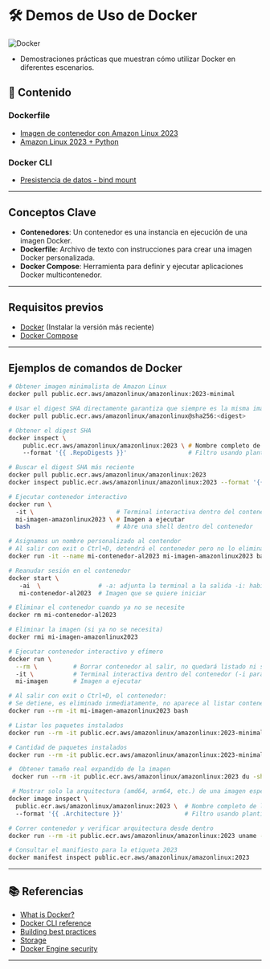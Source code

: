 # 🛠️ Demos de Uso de Docker
![Docker](https://img.shields.io/badge/docker-%230db7ed.svg?style=for-the-badge&logo=docker&logoColor=white)
- Demostraciones prácticas que muestran cómo utilizar Docker en diferentes escenarios.

## 📂 Contenido
### Dockerfile
- [Imagen de contenedor con Amazon Linux 2023](https://github.com/samuelrojasm/demo-docker/tree/main/dockerfile-examples/amazonlinux2023-demo)
- [Amazon Linux 2023 + Python](https://github.com/samuelrojasm/demo-docker/tree/main/dockerfile-examples/amazonlinux2023-python)

### Docker CLI
- [Presistencia de datos - bind mount](https://github.com/samuelrojasm/demo-docker/tree/main/data-management/persistencia-datos)

---

## Conceptos Clave
- **Contenedores**: Un contenedor es una instancia en ejecución de una imagen Docker.
- **Dockerfile**: Archivo de texto con instrucciones para crear una imagen Docker personalizada.
- **Docker Compose**: Herramienta para definir y ejecutar aplicaciones Docker multicontenedor.

---

## Requisitos previos
- [Docker](https://www.docker.com/get-started) (Instalar la versión más reciente)
- [Docker Compose](https://docs.docker.com/compose/install/)

---

## Ejemplos de comandos de Docker

```zsh
# Obtener imagen minimalista de Amazon Linux
docker pull public.ecr.aws/amazonlinux/amazonlinux:2023-minimal
```

```zsh
# Usar el digest SHA directamente garantiza que siempre es la misma imagen
docker pull public.ecr.aws/amazonlinux/amazonlinux@sha256:<digest>
```

```zsh
# Obtener el digest SHA
docker inspect \
    public.ecr.aws/amazonlinux/amazonlinux:2023 \ # Nombre completo de la imagen
    --format '{{ .RepoDigests }}'                 # Filtro usando plantilla Go con propiedad del objeto de salida (JSON)
```

```zsh
# Buscar el digest SHA más reciente
docker pull public.ecr.aws/amazonlinux/amazonlinux:2023
docker inspect public.ecr.aws/amazonlinux/amazonlinux:2023 --format '{{ index .RepoDigests 0 }}'
```

```zsh
# Ejecutar contenedor interactivo
docker run \ 
  -it \                       # Terminal interactiva dentro del contenedor (-i para input interactivo, -t para emular un pseudo-TTY).
  mi-imagen-amazonlinux2023 \ # Imagen a ejecutar
  bash                        # Abre una shell dentro del contenedor
```

```zsh
# Asignamos un nombre personalizado al contendor
# Al salir con exit o Ctrl+D, detendrá el contenedor pero no lo eliminará
docker run -it --name mi-contenedor-al2023 mi-imagen-amazonlinux2023 bash
```

```zsh
# Reanudar sesión en el contenedor
docker start \ 
   -ai  \                # -a: adjunta la terminal a la salida -i: habilita la entrada interactiva
   mi-contenedor-al2023  # Imagen que se quiere iniciar
```

```zsh
# Eliminar el contenedor cuando ya no se necesite
docker rm mi-contenedor-al2023
```

```zsh
# Eliminar la imagen (si ya no se necesita)
docker rmi mi-imagen-amazonlinux2023
```

```zsh
# Ejecutar contenedor interactivo y efímero
docker run \
  --rm \          # Borrar contenedor al salir, no quedará listado ni siquiera con docker container ls -a.
  -it \           # Terminal interactiva dentro del contenedor (-i para input interactivo, -t para emular un pseudo-TTY).
  mi-imagen       # Imagen a ejecutar
```

```zsh
# Al salir con exit o Ctrl+D, el contenedor:
# Se detiene, es eliminado inmediatamente, no aparece al listar contenedores detenidos
docker run --rm -it mi-imagen-amazonlinux2023 bash
```

```zsh
# Listar los paquetes instalados
docker run --rm -it public.ecr.aws/amazonlinux/amazonlinux:2023-minimal rpm -qa
```

```zsh
# Cantidad de paquetes instalados
docker run --rm -it public.ecr.aws/amazonlinux/amazonlinux:2023-minimal rpm -qa | wc -l
```

```zsh
#  Obtener tamaño real expandido de la imagen
 docker run --rm -it public.ecr.aws/amazonlinux/amazonlinux:2023 du -sh /
```

```zsh
 # Mostrar solo la arquitectura (amd64, arm64, etc.) de una imagen específica
docker image inspect \
  public.ecr.aws/amazonlinux/amazonlinux:2023 \  # Nombre completo de la imagen
  --format '{{ .Architecture }}'                 # Filtro usando plantilla Go con propiedad del objeto de salida (JSON)
```

```zsh
# Correr contenedor y verificar arquitectura desde dentro
docker run --rm -it public.ecr.aws/amazonlinux/amazonlinux:2023 uname -m
```

```zsh
# Consultar el manifiesto para la etiqueta 2023
docker manifest inspect public.ecr.aws/amazonlinux/amazonlinux:2023
```

---

## 📚 Referencias
- [What is Docker?](https://docs.docker.com/get-started/docker-overview/)
- [Docker CLI reference](https://docs.docker.com/reference/cli/docker/)
- [Building best practices](https://docs.docker.com/build/building/best-practices/)
- [Storage](https://docs.docker.com/engine/storage/)
- [Docker Engine security](https://docs.docker.com/engine/security/)

---